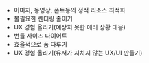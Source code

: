 - 이미지, 동영상, 폰트등의 정적 리소스 최적화
- 불필요한 렌더링 줄이기
- UX 경험 올리기(예상치 못한 에러 상황 대응)
- 번들 사이즈 다이어트
- 효율적으로 폼 다루기
- UX 경험 올리기(유저가 지치지 않는 UX/UI 만들기)